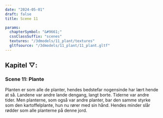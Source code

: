 ```yaml
---
date: "2024-05-01"
draft: false
title: Scene 11

params:
  chapterSymbol: "&#9661;"
  cssClassSuffix: "scenes"
  textures: "/3dmodels/11_plant/textures"
  gltfsource: "/3dmodels/11_plant/11_plant.gltf"
---
```

<h2 class="green">Kapitel &#9661;:</h2>
<h3 class="green">Scene 11: Plante</h3>
<canvas id="c"></canvas>

Planten er som alle de planter, hendes bedstefar nogensinde har lært hende at så. Landene var andre lande dengang, langt borte. Tiderne var andre tider. Men planterne, som også var andre planter, bar den samme styrke som den kartoffelplante, hun nu rører med sin hånd. Hendes minder slår rødder som alle planterne på denne jord.
